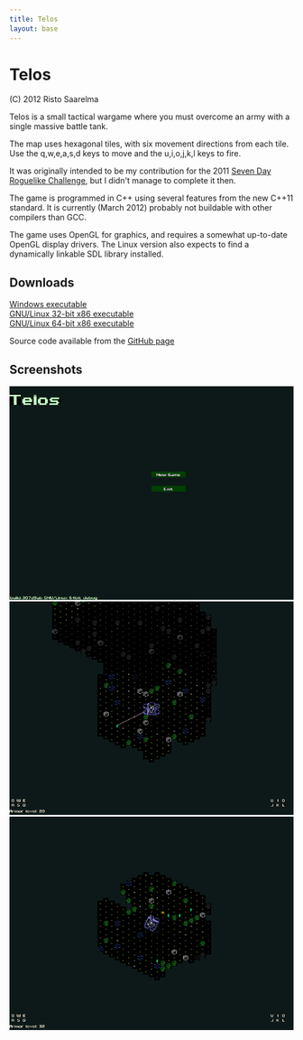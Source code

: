 ```yaml
---
title: Telos
layout: base
---
```


Telos
=====

(C) 2012 Risto Saarelma

Telos is a small tactical wargame where you must overcome an army with a
single massive battle tank.

The map uses hexagonal tiles, with six movement directions from each tile. Use
the q,w,e,a,s,d keys to move and the u,i,o,j,k,l keys to fire.

It was originally intended to be my contribution for the 2011 [Seven Day
Roguelike Challenge](http://roguebasin.roguelikedevelopment.org/index.php/7DRL_Contest_2011), but
I didn't manage to complete it then.

The game is programmed in C++ using several features from the new C++11
standard. It is currently (March 2012) probably not buildable with other
compilers than GCC.

The game uses OpenGL for graphics, and requires a somewhat up-to-date OpenGL
display drivers. The Linux version also expects to find a dynamically linkable
SDL library installed.

Downloads
---------

[Windows executable](https://github.com/downloads/rsaarelm/telos/telos-edb304f.exe)  
[GNU/Linux 32-bit x86 executable](https://github.com/downloads/rsaarelm/telos/telos-linux32-edb304f.tar.bz2)  
[GNU/Linux 64-bit x86 executable](https://github.com/downloads/rsaarelm/telos/telos-linux64-edb304f.tar.bz2)  

Source code available from the [GitHub page](https://github.com/rsaarelm/telos)

Screenshots
-----------

![shot1](img/telos-1.png)
![shot2](img/telos-2.png)
![shot3](img/telos-3.png)
